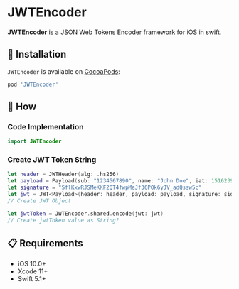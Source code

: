 # JWTEncoder
**JWTEncoder** is a JSON Web Tokens Encoder framework for iOS in swift.

## 📲 Installation

`JWTEncoder` is available on [CocoaPods](https://cocoapods.org/pods/JWTEncoder):

```ruby
pod 'JWTEncoder'
```

## 📝 How
### Code Implementation
```swift
import JWTEncoder
```

### Create JWT Token String
```swift
let header = JWTHeader(alg: .hs256)
let payload = Payload(sub: "1234567890", name: "John Doe", iat: 1516239022)
let signature = "SflKxwRJSMeKKF2QT4fwpMeJf36POk6yJV_adQssw5c"
let jwt = JWT<Payload>(header: header, payload: payload, signature: signature)
// Create JWT Object

let jwtToken = JWTEncoder.shared.encode(jwt: jwt)
// Create jwtToken value as String?

```

## 📋 Requirements

* iOS 10.0+
* Xcode 11+
* Swift 5.1+
